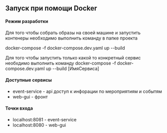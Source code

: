 ## Запуск при помощи Docker
#### Режим разработки
Для того чтобы собрать образы на своей машине и запустить контенеры необходимо выполнить команду в папке проекта

docker-compose -f docker-compose.dev.yaml up --build

Для того чтобы запустить только какой то конкретный сервис необхдимо выполнить команду
docker-compose -f docker-compose.dev.yaml up --build [ИмяСервиса]

#### Доступные сервисы
 - event-service - api доступ к инфорации по мероприятиям и событям
 - web-gui - фронт
#### Точки входа 
 - localhost:8081 - event-service
 - localhost:8080 - web-gui